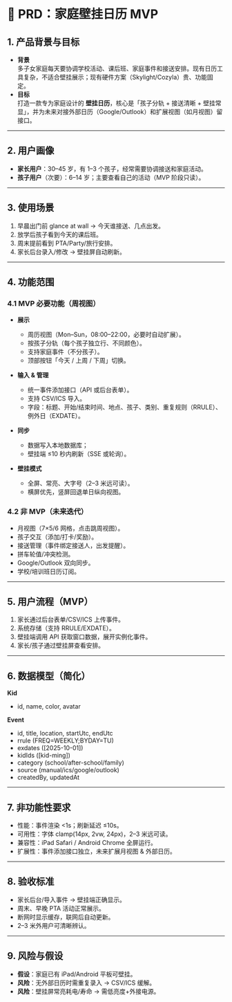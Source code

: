 # 📝 PRD：家庭壁挂日历 MVP

## 1. 产品背景与目标
- **背景**  
  多子女家庭每天要协调学校活动、课后班、家庭事件和接送安排。现有日历工具复杂，不适合壁挂展示；现有硬件方案（Skylight/Cozyla）贵、功能固定。  
- **目标**  
  打造一款专为家庭设计的 **壁挂日历**，核心是「孩子分轨 + 接送清晰 + 壁挂常显」，并为未来对接外部日历（Google/Outlook）和扩展视图（如月视图）留接口。

---

## 2. 用户画像
- **家长用户**：30–45 岁，有 1–3 个孩子，经常需要协调接送和家庭活动。  
- **孩子用户**（次要）：6–14 岁；主要查看自己的活动（MVP 阶段只读）。  

---

## 3. 使用场景
1. 早晨出门前 glance at wall → 今天谁接送、几点出发。  
2. 放学后孩子看到今天的课后班。  
3. 周末提前看到 PTA/Party/旅行安排。  
4. 家长后台录入/修改 → 壁挂屏自动刷新。  

---

## 4. 功能范围

### 4.1 MVP 必要功能（周视图）
- **展示**  
  - 周历视图（Mon–Sun，08:00–22:00，必要时自动扩展）。  
  - 按孩子分轨（每个孩子独立行、不同颜色）。  
  - 支持家庭事件（不分孩子）。  
  - 顶部按钮「今天 / 上周 / 下周」切换。  

- **输入 & 管理**  
  - 统一事件添加接口（API 或后台表单）。  
  - 支持 CSV/ICS 导入。  
  - 字段：标题、开始/结束时间、地点、孩子、类别、重复规则（RRULE）、例外日（EXDATE）。  

- **同步**  
  - 数据写入本地数据库；  
  - 壁挂端 ≤10 秒内刷新（SSE 或轮询）。  

- **壁挂模式**  
  - 全屏、常亮、大字号（2–3 米远可读）。  
  - 横屏优先，竖屏回退单日纵向视图。  

### 4.2 非 MVP（未来迭代）
- 月视图（7×5/6 网格，点击跳周视图）。  
- 孩子交互（添加/打卡/奖励）。  
- 接送管理（事件绑定接送人，出发提醒）。  
- 拼车轮值/冲突检测。  
- Google/Outlook 双向同步。  
- 学校/培训班日历订阅。  

---

## 5. 用户流程（MVP）
1. 家长通过后台表单/CSV/ICS 上传事件。  
2. 系统存储（支持 RRULE/EXDATE）。  
3. 壁挂端调用 API 获取窗口数据，展开实例化事件。  
4. 家长/孩子通过壁挂屏查看安排。  

---

## 6. 数据模型（简化）
**Kid**  
- id, name, color, avatar  

**Event**  
- id, title, location, startUtc, endUtc  
- rrule (FREQ=WEEKLY;BYDAY=TU)  
- exdates ([2025-10-01])  
- kidIds ([kid-ming])  
- category (school/after-school/family)  
- source (manual/ics/google/outlook)  
- createdBy, updatedAt  

---

## 7. 非功能性要求
- 性能：事件渲染 <1s；刷新延迟 ≤10s。  
- 可用性：字体 clamp(14px, 2vw, 24px)，2–3 米远可读。  
- 兼容性：iPad Safari / Android Chrome 全屏运行。  
- 扩展性：事件添加接口独立，未来扩展月视图 & 外部日历。  

---

## 8. 验收标准
- 家长后台/导入事件 → 壁挂端正确显示。  
- 周末、早晚 PTA 活动正常展示。  
- 断网时显示缓存，联网后自动更新。  
- 2–3 米外用户可清晰辨认。  

---

## 9. 风险与假设
- **假设**：家庭已有 iPad/Android 平板可壁挂。  
- **风险**：无外部日历时需重复录入 → CSV/ICS 缓解。  
- **风险**：壁挂屏常亮耗电/寿命 → 需低亮度+外接电源。  
